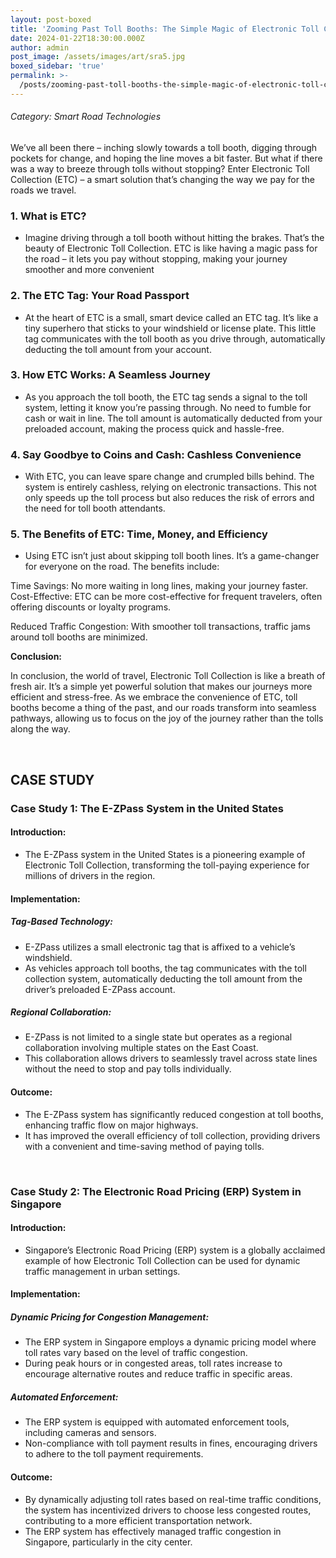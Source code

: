 ```yaml
---
layout: post-boxed
title: 'Zooming Past Toll Booths: The Simple Magic of Electronic Toll Collection (ETC)'
date: 2024-01-22T18:30:00.000Z
author: admin
post_image: /assets/images/art/sra5.jpg
boxed_sidebar: 'true'
permalink: >-
  /posts/zooming-past-toll-booths-the-simple-magic-of-electronic-toll-collection-(etc)
---
```


###### Category: Smart Road Technologies

We’ve all been there – inching slowly towards a toll booth, digging through pockets for change, and hoping the line moves a bit faster. But what if there was a way to breeze through tolls without stopping? Enter Electronic Toll Collection (ETC) – a smart solution that’s changing the way we pay for the roads we travel.

### 1. What is ETC?

* Imagine driving through a toll booth without hitting the brakes. That’s the beauty of Electronic Toll Collection. ETC is like having a magic pass for the road – it lets you pay without stopping, making your journey smoother and more convenient

### 2. The ETC Tag: Your Road Passport

* At the heart of ETC is a small, smart device called an ETC tag. It’s like a tiny superhero that sticks to your windshield or license plate. This little tag communicates with the toll booth as you drive through, automatically deducting the toll amount from your account.

### 3. How ETC Works: A Seamless Journey

* As you approach the toll booth, the ETC tag sends a signal to the toll system, letting it know you’re passing through. No need to fumble for cash or wait in line. The toll amount is automatically deducted from your preloaded account, making the process quick and hassle-free.

### 4. Say Goodbye to Coins and Cash: Cashless Convenience

* With ETC, you can leave spare change and crumpled bills behind. The system is entirely cashless, relying on electronic transactions. This not only speeds up the toll process but also reduces the risk of errors and the need for toll booth attendants.

### 5. The Benefits of ETC: Time, Money, and Efficiency

* Using ETC isn’t just about skipping toll booth lines. It’s a game-changer for everyone on the road. The benefits include:

Time Savings: No more waiting in long lines, making your journey faster.
Cost-Effective: ETC can be more cost-effective for frequent travelers, often offering discounts or loyalty programs.

Reduced Traffic Congestion: With smoother toll transactions, traffic jams around toll booths are minimized.

<b>Conclusion:</b>

<p>

In conclusion, the world of travel, Electronic Toll Collection is like a breath of fresh air. It’s a simple yet powerful solution that makes our journeys more efficient and stress-free. As we embrace the convenience of ETC, toll booths become a thing of the past, and our roads transform into seamless pathways, allowing us to focus on the joy of the journey rather than the tolls along the way.

</p>
<br>

## CASE STUDY

### Case Study 1: The E-ZPass System in the United States

#### Introduction:

* The E-ZPass system in the United States is a pioneering example of Electronic Toll Collection, transforming the toll-paying experience for millions of drivers in the region.

#### Implementation:

##### Tag-Based Technology:

* E-ZPass utilizes a small electronic tag that is affixed to a vehicle’s windshield.
* As vehicles approach toll booths, the tag communicates with the toll collection system, automatically deducting the toll amount from the driver’s preloaded E-ZPass account.

##### Regional Collaboration:

* E-ZPass is not limited to a single state but operates as a regional collaboration involving multiple states on the East Coast.
* This collaboration allows drivers to seamlessly travel across state lines without the need to stop and pay tolls individually.

#### Outcome:

* The E-ZPass system has significantly reduced congestion at toll booths, enhancing traffic flow on major highways.
* It has improved the overall efficiency of toll collection, providing drivers with a convenient and time-saving method of paying tolls.

<br>

### Case Study 2: The Electronic Road Pricing (ERP) System in Singapore

#### Introduction:

* Singapore’s Electronic Road Pricing (ERP) system is a globally acclaimed example of how Electronic Toll Collection can be used for dynamic traffic management in urban settings.

#### Implementation:

##### Dynamic Pricing for Congestion Management:

* The ERP system in Singapore employs a dynamic pricing model where toll rates vary based on the level of traffic congestion.
* During peak hours or in congested areas, toll rates increase to encourage alternative routes and reduce traffic in specific areas.

##### Automated Enforcement:

* The ERP system is equipped with automated enforcement tools, including cameras and sensors.
* Non-compliance with toll payment results in fines, encouraging drivers to adhere to the toll payment requirements.

#### Outcome:

* By dynamically adjusting toll rates based on real-time traffic conditions, the system has incentivized drivers to choose less congested routes, contributing to a more efficient transportation network.
* The ERP system has effectively managed traffic congestion in Singapore, particularly in the city center.
